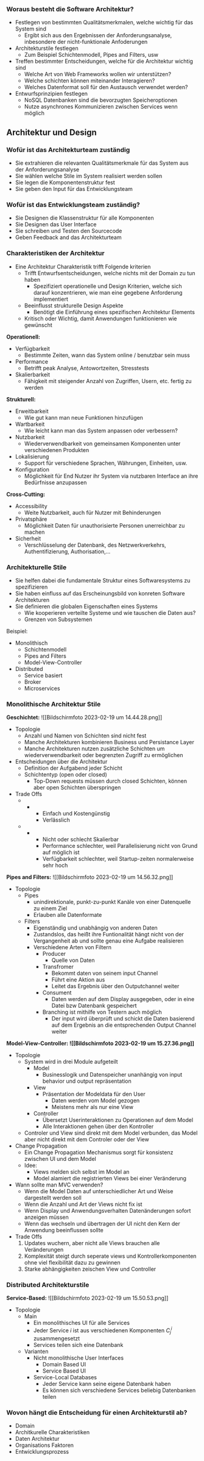 ### Woraus besteht die Software Architektur?
- Festlegen von bestimmten Qualitätsmerkmalen, welche wichtig für das System sind
	- Ergibt sich aus den Ergebnissen der Anforderungsanalyse, inbesondere der nicht-funktionale Anfoderungen
- Architekturstile festlegen
	- Zum Beispiel Schichtenmodell, Pipes and Filters, usw
- Treffen bestimmter Entscheidungen, welche für die Architektur wichtig sind
	- Welche Art von Web Frameworks wollen wir unterstützen?
	- Welche schichten können miteinander Interagieren?
	- Welches Datenformat soll für den Austausch verwendet werden?
- Entwurfsprinzipien festlegen
	- NoSQL Datenbanken sind die bevorzugten Speicheroptionen
	- Nutze asynchrones Kommunizieren zwischen Services wenn möglich

## Architektur und Design
### Wofür ist das Architekturteam zuständig
- Sie extrahieren die relevanten Qualitätsmerkmale für das System aus der Anforderungsanalyse
- Sie wählen welche Stile im System realisiert werden sollen
- Sie legen die Komponentenstruktur fest
- Sie geben den Input für das Entwicklungsteam

### Wofür ist das Entwicklungsteam zuständig?
- Sie Designen die Klassenstruktur für alle Komponenten
- Sie Designen das User Interface
- Sie schreiben und Testen den Sourcecode
- Geben Feedback and das Architekturteam

### Charakteristiken der Architektur
- Eine Architektur Charakteristik trifft Folgende kriterien
	- Trifft Entwurfsentscheidungen, welche nichts mit der Domain zu tun haben
		- Spezifiziert operationelle und Design Kriterien, welche sich darauf konzentrieren, wie man eine gegebene Anforderung implementiert
	- Beeinflusst strukturelle Design Aspekte
		- Benötigt die Einführung eines spezifischen Architektur Elements
	- Kritisch oder Wichtig, damit Anwendungen funktionieren wie gewünscht

**Operationell:**
- Verfügbarkeit
	- Bestimmte Zeiten, wann das System online / benutzbar sein muss
- Performance
	- Betrifft peak Analyse, Antowortzeiten, Stresstests
- Skalierbarkeit
	- Fähigkeit mit steigender Anzahl von Zugriffen, Usern, etc. fertig zu werden

**Strukturell:**
- Erweitbarkeit
	- Wie gut kann man neue Funktionen hinzufügen
- Wartbarkeit
	- Wie leicht kann man das System anpassen oder verbessern?
- Nutzbarkeit
	- Wiederverwendbarkeit von gemeinsamen Komponenten unter verschiedenen Produkten
- Lokalisierung
	- Support für verschiedene Sprachen, Währungen, Einheiten, usw.
- Konfiguration
	- Möglichkeit für End Nutzer ihr System via nutzbaren Interface an ihre Bedürfnisse anzupassen 

**Cross-Cutting:**
- Accessibility
	- Weite Nutzbarkeit, auch für Nutzer mit Behinderungen
- Privatsphäre
	- Möglichkeit Daten für unauthorisierte Personen unerreichbar zu machen
- Sicherheit
	- Verschlüsselung der Datenbank, des Netzwerkverkehrs, Authentifizierung, Authorisation,...

### Architekturelle Stile
- Sie helfen dabei die fundamentale Struktur eines Softwaresystems zu spezifizieren
- Sie haben einfluss auf das Erscheinungsbild von konreten Software Architekturen
- Sie definieren die globalen Eigenschaften eines Systems
	- Wie kooperieren verteilte Systeme und wie tauschen die Daten aus?
	- Grenzen von Subsystemen

Beispiel:
- Monolithisch
	- Schichtenmodell
	- Pipes and Filters
	- Model-View-Controller
- Distributed
	- Service basiert
	- Broker
	- Microservices

### Monolithische Architektur Stile
**Geschichtet:**
![[Bildschirm­foto 2023-02-19 um 14.44.28.png]]
- Topologie
	- Anzahl und Namen von Schichten sind nicht fest
	- Manche Architekturen kombinieren Business und Persistance Layer
	- Manche Architekturen nutzen zusätzliche Schichten um wiederverwendbarkeit oder begrenzten Zugriff zu ermöglichen
- Entscheidungen über die Architektur
	- Definition der Aufgabend jeder Schicht
	- Schichtentyp (open oder closed)
		- Top-Down requests müssen durch closed Schichten, können aber open Schichten überspringen
- Trade Offs
	- +
		- Einfach und Kostengünstig
		- Verlässlich
	- -
		- Nicht oder schlecht Skalierbar
		- Performance schlechter, weil Parallelisierung nicht von Grund auf möglich ist
		- Verfügbarkeit schlechter, weil Startup-zeiten normalerweise sehr hoch

**Pipes and Filters:**
![[Bildschirm­foto 2023-02-19 um 14.56.32.png]]
- Topologie
	- Pipes
		- unindirektionale, punkt-zu-punkt Kanäle von einer Datenquelle zu einem Ziel
		- Erlauben alle Datenformate
	- Filters
		- Eigenständig und unabhängig von anderen Daten
		- Zustandslos, das heißt ihre Funtionalität hängt nicht von der Vergangenheit ab und sollte genau eine Aufgabe realisieren
		- Verschiedene Arten von Filtern
			- Producer
				- Quelle von Daten
			- Transfromer
				- Bekommt daten von seinem input Channel
				- Führt eine Aktion aus
				- Leitet das Ergebnis über den Outputchannel weiter
			- Consument
				- Daten werden auf dem Display ausgegeben, oder in eine Datei bzw Datenbank gespeichert
			- Branching ist mithilfe von Testern auch möglich
				- Der input wird überprüft und schickt die Daten basierend auf dem Ergebnis an die entsprechenden Output Channel weiter

**Model-View-Controller:
![[Bildschirm­foto 2023-02-19 um 15.27.36.png]]**
- Topologie
	- System wird in drei Module aufgeteilt
		- Model
			- Businesslogik und Datenspeicher unanhängig von input behavior und output repräsentation
		- View
			- Präsentation der Modeldata für den User
				- Daten werden vom Model gezogen
				- Meistens mehr als nur eine View
		- Controller
			- Übersetzt Userinteraktionen zu Operationen auf dem Model
			- Alle Interaktionen gehen über den Kontroller
	- Controler und View sind direkt mit dem Model verbunden, das Model aber nicht direkt mit dem Controler oder der View
- Change Propagation
	- Ein Change Propagation Mechanismus sorgt für konsistenz zwischen UI und dem Model
	- Idee:
		- Views melden sich selbst im Model an
		- Model alamiert die registrierten Views bei einer Veränderung
- Wann sollte man MVC verwenden?
	- Wenn die Model Daten auf unterschiedlicher Art und Weise dargestellt werden soll
	- Wenn die Anzahl und Art der Views nicht fix ist
	- Wenn Display und Anwendungsverhalten Datenänderungen sofort anzeigen müssen
	- Wenn das wechseln und übertragen der UI nicht den Kern der Anwendung beeinflussen sollte
- Trade Offs
	1. Updates wuchern, aber nicht alle Views brauchen alle Veränderungen
	2. Komplexität steigt durch seperate views und Kontrollerkomponenten ohne viel flexibilität dazu zu gewinnen 
	3. Starke abhängigkeiten zeischen View und Controller

### Distributed Architekturstile
**Service-Based:**
![[Bildschirm­foto 2023-02-19 um 15.50.53.png]]
- Topologie
	- Main
		- Ein monolithisches UI für alle Services
		- Jeder Service $i$ ist aus verschiedenen Komponenten $C^i_j$ zusammengesetzt
		- Services teilen sich eine Datenbank
	- Varianten
		- Nicht monolithische User Interfaces
			- Domain Based UI
			- Service Based UI
		- Service-Local Databases
			- Jeder Service kann seine eigene Datenbank haben
			- Es können sich verschiedene Services beliebig Datenbanken teilen

### Wovon hängt die Entscheidung für einen Architekturstil ab?
- Domain
- Architkurelle Charakteristiken
- Daten Architektur
- Organisations Faktoren
- Entwicklungsprozess

